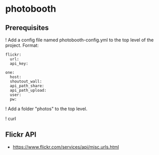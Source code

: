 # photobooth
## Prerequisites
! Add a config file named photobooth-config.yml to the top level of the project. Format:

```
flickr:
  url: 
  api_key: 

one:
  host: 
  shoutout_wall: 
  api_path_share: 
  api_path_upload: 
  user:
  pw: 
```

! Add a folder "photos" to the top level.

! curl

## Flickr API
* https://www.flickr.com/services/api/misc.urls.html